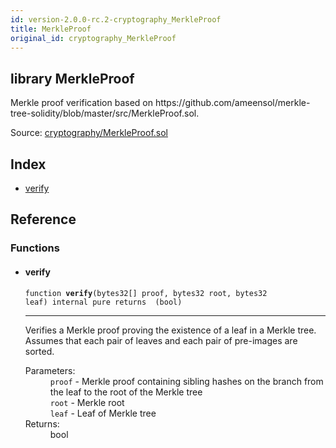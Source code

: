 ```yaml
---
id: version-2.0.0-rc.2-cryptography_MerkleProof
title: MerkleProof
original_id: cryptography_MerkleProof
---
```


<div class="contract-doc"><div class="contract"><h2 class="contract-header"><span class="contract-kind">library</span> MerkleProof</h2><p class="description">Merkle proof verification based on https://github.com/ameensol/merkle-tree-solidity/blob/master/src/MerkleProof.sol.</p><div class="source">Source: <a href="https://github.com/OpenZeppelin/zeppelin-solidity/blob/v2.0.0-rc.2/contracts/cryptography/MerkleProof.sol" target="_blank">cryptography/MerkleProof.sol</a></div></div><div class="index"><h2>Index</h2><ul><li><a href="cryptography_MerkleProof.html#verify">verify</a></li></ul></div><div class="reference"><h2>Reference</h2><div class="functions"><h3>Functions</h3><ul><li><div class="item function"><span id="verify" class="anchor-marker"></span><h4 class="name">verify</h4><div class="body"><code class="signature">function <strong>verify</strong><span>(bytes32[] proof, bytes32 root, bytes32 leaf) </span><span>internal </span><span>pure </span><span>returns  (bool) </span></code><hr/><div class="description"><p>Verifies a Merkle proof proving the existence of a leaf in a Merkle tree. Assumes that each pair of leaves and each pair of pre-images are sorted.</p></div><dl><dt><span class="label-parameters">Parameters:</span></dt><dd><div><code>proof</code> - Merkle proof containing sibling hashes on the branch from the leaf to the root of the Merkle tree</div><div><code>root</code> - Merkle root</div><div><code>leaf</code> - Leaf of Merkle tree</div></dd><dt><span class="label-return">Returns:</span></dt><dd>bool</dd></dl></div></div></li></ul></div></div></div>
